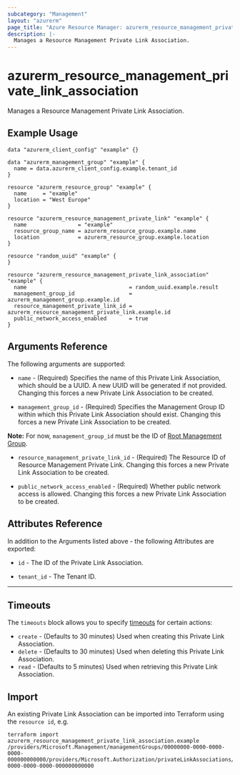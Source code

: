 ```yaml
---
subcategory: "Management"
layout: "azurerm"
page_title: "Azure Resource Manager: azurerm_resource_management_private_link_association"
description: |-
  Manages a Resource Management Private Link Association.
---
```


# azurerm_resource_management_private_link_association

Manages a Resource Management Private Link Association.

## Example Usage

```hcl
data "azurerm_client_config" "example" {}

data "azurerm_management_group" "example" {
  name = data.azurerm_client_config.example.tenant_id
}

resource "azurerm_resource_group" "example" {
  name     = "example"
  location = "West Europe"
}

resource "azurerm_resource_management_private_link" "example" {
  name                = "example"
  resource_group_name = azurerm_resource_group.example.name
  location            = azurerm_resource_group.example.location
}

resource "random_uuid" "example" {
}

resource "azurerm_resource_management_private_link_association" "example" {
  name                                = random_uuid.example.result
  management_group_id                 = azurerm_management_group.example.id
  resource_management_private_link_id = azurerm_resource_management_private_link.example.id
  public_network_access_enabled       = true
}

```

## Arguments Reference

The following arguments are supported:

* `name` - (Required) Specifies the name of this Private Link Association, which should be a UUID. A new UUID will be generated if not provided. Changing this forces a new Private Link Association to be created.

* `management_group_id` - (Required) Specifies the Management Group ID within which this Private Link Association should exist. Changing this forces a new Private Link Association to be created.

**Note:** For now, `management_group_id` must be the ID of [Root Management Group](https://learn.microsoft.com/en-us/azure/governance/management-groups/overview#root-management-group-for-each-directory).

* `resource_management_private_link_id` - (Required) The Resource ID of Resource Management Private Link. Changing this forces a new Private Link Association to be created.

* `public_network_access_enabled` - (Required) Whether public network access is allowed. Changing this forces a new Private Link Association to be created.

## Attributes Reference

In addition to the Arguments listed above - the following Attributes are exported:

* `id` - The ID of the Private Link Association.

* `tenant_id` - The Tenant ID.

---

## Timeouts

The `timeouts` block allows you to specify [timeouts](https://www.terraform.io/docs/configuration/resources.html#timeouts) for certain actions:

* `create` - (Defaults to 30 minutes) Used when creating this Private Link Association.
* `delete` - (Defaults to 30 minutes) Used when deleting this Private Link Association.
* `read` - (Defaults to 5 minutes) Used when retrieving this Private Link Association.

## Import

An existing Private Link Association can be imported into Terraform using the `resource id`, e.g.

```shell
terraform import azurerm_resource_management_private_link_association.example /providers/Microsoft.Management/managementGroups/00000000-0000-0000-0000-000000000000/providers/Microsoft.Authorization/privateLinkAssociations/00000000-0000-0000-0000-000000000000
```
